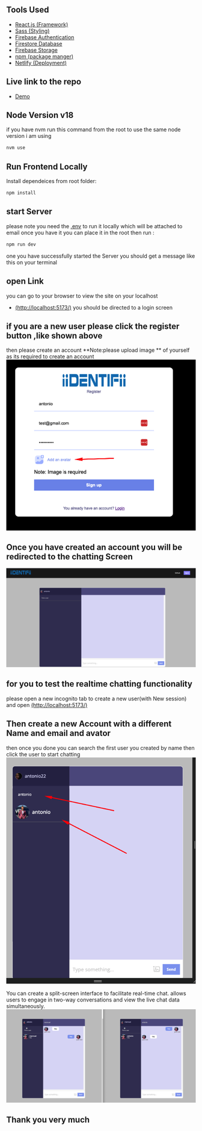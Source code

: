 ## Tools Used 
- [React.js (Framework)](https://create-react-app.dev/)
-  [Sass (Styling)](https://sass-lang.com/)
-  [Firebase Authentication](https://firebase.google.com/docs/auth/web/start)
  -  [Firestore Database](https://firebase.google.com/docs/firestore)
-  [Firebase  Storage](https://firebase.google.com/docs/storage)
-   [npm (package manger)](https://www.npmjs.com/)
-   [Netlify (Deployment)](https://yarnpkg.com/)
  ## Live link to the repo
  - [Demo](https://velvety-malasada-697a7d.netlify.app/ )
  

## Node Version v18
if you have nvm run this command from the root to use the same node version i am using 
```bash
nvm use 
```

## Run Frontend Locally
Install dependeices from root folder:

```bash
npm install 
```
## start Server 
please note you need the [.env](https://yarnpkg.com/) to run it locally which will be attached to email once you have it you can place it in the root then run : 

```bash
npm run dev
``` 
one you have successfully started the Server you should get a message like this on your terminal 
## open Link
you can go to  your browser to view the site on your localhost
-   [(http://localhost:5173/)](http://localhost:5173/) 
you should be directed to a login screen 

## if you are a new user please click the register button ,like shown above

then please create an account **Note:please upload image ** of yourself as its required to create an account 
 ![alt text](/public/vite-readme/Screenshot%20at%20Nov%2009%2010-25-10.png)
## Once you have created an account you will be redirected to the chatting Screen
  ![alt text](/public//Readme-Images//8.png)
  ## for you to test the realtime chatting functionality 

  please open a new incognito tab to create a new user(with New session) and open [(http://localhost:5173/)](http://localhost:5173/) 
 

  ## Then create a new Account with a different Name and email and avator
  

   then once you done you can search the first user you created by  name  then click the user to start chatting 
   ![alt text](/public//Readme-Images//11.png)

You can create a split-screen interface to facilitate real-time chat.  allows users to engage in two-way conversations and view the live chat data simultaneously.
    ![alt text](/public/vite-readme/realtime.png)
## Thank you very much




 
